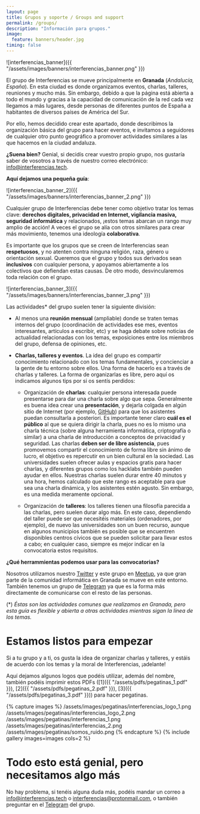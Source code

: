 ```yaml
---
layout: page
title: Grupos y soporte / Groups and support
permalink: /groups/
description: "Información para grupos."
image:
  feature: banners/header.jpg
timing: false
---
```


![interferencias_banner]({{ "/assets/images/banners/interferencias_banner.png" }})

El grupo de Interferencias se mueve principalmente en **Granada** (*Andalucía, España*). En esta ciudad es donde organizamos eventos, charlas, talleres, reuniones y mucho más. Sin embargo, debido a que la página está abierta a todo el mundo y gracias a la capacidad de comunicación de la red cada vez llegamos a más lugares, desde personas de diferentes puntos de España a habitantes de diversos países de América del Sur.

Por ello, hemos decidido crear este apartado, donde describimos la organización básica del grupo para hacer eventos, e invitamos a seguidores de cualquier otro punto geográfico a promover actividades similares a las que hacemos en la ciudad andaluza.

**¿Suena bien?** Genial, si decidís crear vuestro propio grupo, nos gustaría saber de vosotros a través de nuestro correo electrónico: [info@interferencias.tech](mailto:info@interferencias.tech).

**Aquí dejamos una pequeña guía**:

![interferencias_banner_2]({{ "/assets/images/banners/interferencias_banner_2.png" }})

Cualquier grupo de Interferencias debe tener como objetivo tratar los temas clave: **derechos digitales, privacidad en Internet, vigilancia masiva, seguridad informática** y relacionados, ¡estos temas abarcan un rango muy amplio de acción! A veces el grupo se alía con otros similares para crear más movimiento, tenemos una ideología **colaborativa**.

Es importante que los grupos que se creen de Interferencias sean **respetuosos**, y no atenten contra ninguna religión, raza, género u orientación sexual. Queremos que el grupo y todos sus derivados sean **inclusivos** con cualquier persona, y apoyamos abiertamente a los colectivos que defiendan estas causas. De otro modo, desvincularemos toda relación con el grupo.

![interferencias_banner_3]({{ "/assets/images/banners/interferencias_banner_3.png" }})

Las actividades* del grupo suelen tener la siguiente división:

- Al menos una **reunión mensual** (ampliable) donde se traten temas internos del grupo (coordinación de actividades ese mes, eventos interesantes, artículos a escribir, etc) y se haga debate sobre noticias de actualidad relacionadas con los temas, exposiciones entre los miembros del grupo, defensa de opiniones, etc.  
- **Charlas, talleres y eventos**. La idea del grupo es compartir conocimiento relacionado con los temas fundamentales, y concienciar a la gente de tu entorno sobre ellos. Una forma de hacerlo es a través de charlas y talleres. La forma de organizarlas es libre, pero aquí os indicamos algunos tips por si os sentís perdidos:

  - Organización de **charlas**: cualquier persona interesada puede presentarse para dar una charla sobre algo que sepa. Generalmente es buena idea crear una **presentación**, y dejarla colgada en algún sitio de Internet (por ejemplo, [GitHub](https://github.com/)) para que los asistentes puedan consultarla a posteriori. Es importante tener claro **cuál es el público** al que se quiera dirigir la charla, pues no es lo mismo una charla técnica (sobre alguna herramienta informática, criptografía o similar) a una charla de introducción a conceptos de privacidad y seguridad. Las charlas **deben ser de libre asistencia**, pues promovemos compartir el conocimiento de forma libre sin ánimo de lucro, el objetivo es repercutir en un bien cultural en la sociedad. Las universidades suelen ofrecer aulas y espacios gratis para hacer charlas, y diferentes grupos como los hacklabs también pueden ayudar en ellos. Nuestras charlas suelen durar entre 40 minutos y una hora, hemos calculado que este rango es aceptable para que sea una charla dinámica, y los asistentes estén agusto. Sin embargo, es una medida meramente opcional.

  - Organización de **talleres**: los talleres tienen una filosofía parecida a las charlas, pero suelen durar algo más. En este caso, dependiendo del taller puede ser que necesitéis materiales (ordenadores, por ejemplo), de nuevo las universidades son un buen recurso, aunque en algunos municipios también es posible que se encuentren disponibles centros cívicos que se pueden solicitar para llevar estos a cabo; en cualquier caso, siempre es mejor indicar en la convocatoria estos requisitos.

**¿Qué herrammientas podemos usar para las convocatorias?**

Nosotros utilizamos nuestro [Twitter](https://twitter.com/inter_ferencias) y este grupo en [Meetup](https://www.meetup.com/es-ES/Granada-Geek/), ya que gran parte de la comunidad informática en Granada se mueve en este entorno. También tenemos un grupo de [Telegram](http://t.me/inter_ferencias) ya que es la forma más directamente de comunicarse con el resto de las personas.

(*)
_Éstas son las actividades comunes que realizamos en Granada, pero esta guía es flexible y abierta a otras actividades mientras sigan la línea de los temas._

# Estamos listos para empezar

Si a tu grupo y a ti, os gusta la idea de organizar charlas y talleres, y estáis de acuerdo con los temas y la moral de Interferencias, ¡adelante!

Aquí dejamos algunos logos que podéis utilizar, además del nombre, también podéis imprimir estos PDFs ([1]({{ "/assets/pdfs/pegatinas_1.pdf" }}), [2]({{ "/assets/pdfs/pegatinas_2.pdf" }}), [3]({{ "/assets/pdfs/pegatinas_3.pdf" }})) para hacer pegatinas.

{% capture images %}
  /assets/images/pegatinas/interferencias_logo_1.png
  /assets/images/pegatinas/interferencias_logo_2.png
  /assets/images/pegatinas/interferencias_1.png
  /assets/images/pegatinas/interferencias_2.png
  /assets/images/pegatinas/somos_ruido.png
{% endcapture %}
{% include gallery images=images cols=2 %}

# Todo esto está genial, pero necesitamos algo más

No hay problema, si tenéis alguna duda más, podéis mandar un correo a [info@interferencias.tech](mailto:info@interferencias.tech) o [interferencias@protonmail.com](mailto:interferencias@protonmail.com), o también preguntar en el [Telegram](http://t.me/inter_ferencias) del grupo.
